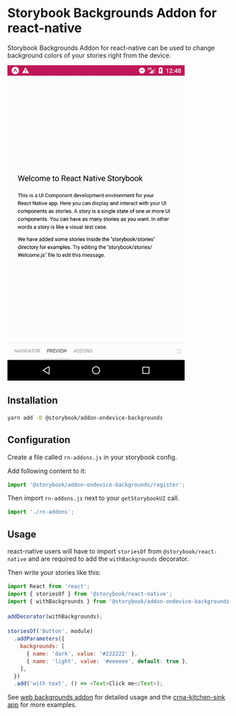 # Storybook Backgrounds Addon for react-native

Storybook Backgrounds Addon for react-native can be used to change background colors of your stories right from the device.

<img src="docs/demo.gif" alt="Storybook Backgrounds Addon Demo" width="400" />

## Installation

```sh
yarn add -D @storybook/addon-ondevice-backgrounds
```

## Configuration

Create a file called `rn-addons.js` in your storybook config.

Add following content to it:

```js
import '@storybook/addon-ondevice-backgrounds/register';
```

Then import `rn-addons.js` next to your `getStorybookUI` call.

```js
import './rn-addons';
```

## Usage

react-native users will have to import `storiesOf` from `@storybook/react-native` and are required to add the `withBackgrounds` decorator.

Then write your stories like this:

```js
import React from 'react';
import { storiesOf } from '@storybook/react-native';
import { withBackgrounds } from '@storybook/addon-ondevice-backgrounds';

addDecorator(withBackgrounds);

storiesOf('Button', module)
  .addParameters({
    backgrounds: [
      { name: 'dark', value: '#222222' },
      { name: 'light', value: '#eeeeee', default: true },
    ],
  })
  .add('with text', () => <Text>Click me</Text>);
```

See [web backgrounds addon](../backgrounds#usage) for detailed usage and the [crna-kitchen-sink app](../../examples-native/crna-kitchen-sink) for more examples.
